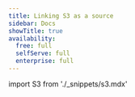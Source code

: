 ```yaml
---
title: Linking S3 as a source
sidebar: Docs
showTitle: true
availability:
  free: full
  selfServe: full
  enterprise: full
---
```


import S3 from './_snippets/s3.mdx'

<S3 />